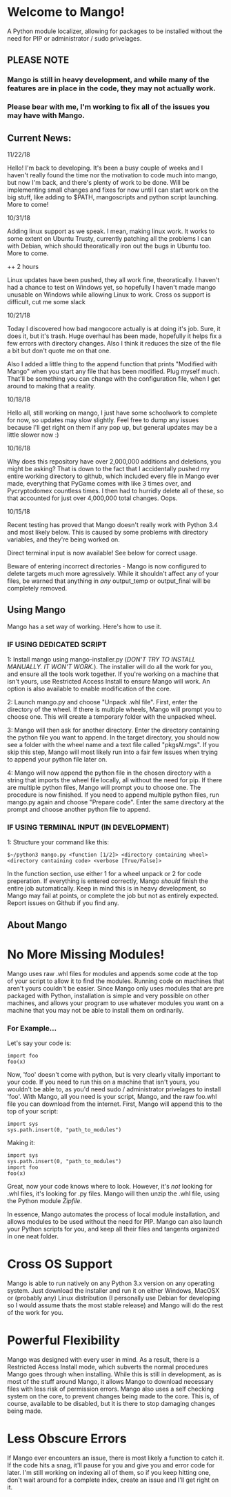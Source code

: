 
# Welcome to Mango!
A Python module localizer, allowing for packages to be installed without the need for PIP or administrator / sudo privelages.

## PLEASE NOTE
### Mango is still in heavy development, and while many of the features are in place in the code, they may not actually work.
### Please bear with me, I'm working to fix all of the issues you may have with Mango.


## Current News:

11/22/18

Hello! I'm back to developing. It's been a busy couple of weeks and I haven't really found the time nor the motivation to code much into mango, but now I'm back, and there's plenty of work to be done. Will be implementing small changes and fixes for now until I can start work on the big stuff, like adding to $PATH, mangoscripts and python script launching. More to come!

10/31/18

Adding linux support as we speak. I mean, making linux work. It works to some extent on Ubuntu Trusty, currently patching all the problems I can with Debian, which should theoratically iron out the bugs in Ubuntu too. More to come.

++ 2 hours

Linux updates have been pushed, they all work fine, theoratically. I haven't had a chance to test on Windows yet, so hopefully I haven't made mango unusable on Windows while allowing Linux to work. Cross os support is difficult, cut me some slack

10/21/18

Today I discovered how bad mangocore actually is at doing it's job. Sure, it does it, but it's trash. Huge overhaul has been made, hopefully it helps fix a few errors with directory changes. Also I think it reduces the size of the file a bit but don't quote me on that one.

Also I added a little thing to the append function that prints "Modified with Mango" when you start any file that has been modified. Plug myself much. That'll be something you can change with the configuration file, when I get around to making that a reality. 

10/18/18

Hello all, still working on mango, I just have some schoolwork to complete for now, so updates may slow slightly. Feel free to dump any issues because I'll get right on them if any pop up, but general updates may be a little slower now :)

10/16/18

Why does this repository have over 2,000,000 additions and deletions, you might be asking? That is down to the fact that I accidentally pushed my entire working directory to github, which included every file in Mango ever made, everything that PyGame comes with like 3 times over, and Pycryptodomex countless times. I then had to hurridly delete all of these, so that accounted for just over 4,000,000 total changes. Oops.

10/15/18

Recent testing has proved that Mango doesn't really work with Python 3.4 and most likely below. This is caused by some problems with directory variables, and they're being worked on. 

Direct terminal input is now available! See below for correct usage.

Beware of entering incorrect directories - Mango is now configured to delete targets much more agressively. While it shouldn't affect any of your files, be warned that anything in _any_ output_temp or output_final will be completely removed. 

## Using Mango
Mango has a set way of working. Here's how to use it.

### IF USING DEDICATED SCRIPT
1: Install mango using mango-installer.py (*DON'T TRY TO INSTALL MANUALLY. IT WON'T WORK.*). The installer will do all the work for you, and ensure all the tools work together. If you're working on a machine that isn't yours, use Restricted Access Install to ensure Mango will work. An option is also available to enable modification of the core. 


2: Launch mango.py and choose "Unpack .whl file". First, enter the directory of the wheel. If there is multiple wheels, Mango will prompt you to choose one. This will create a temporary folder with the unpacked wheel. 


3: Mango will then ask for another directory. Enter the directory containing the python file you want to append. In the target directory, you should now see a folder with the wheel name and a text file called "pkgs*N*.mgs". If you skip this step, Mango will most likely run into a fair few issues when trying to append your python file later on.


4: Mango will now append the python file in the chosen directory with a string that imports the wheel file locally, all without the need for pip. If there are multiple python files, Mango will prompt you to choose one. The procedure is now finished. If you need to append multiple python files, run mango.py again and choose "Prepare code". Enter the same directory at the prompt and choose another python file to append.

### IF USING TERMINAL INPUT (IN DEVELOPMENT)
1: Structure your command like this:
```
$~/python3 mango.py <function [1/2]> <directory containing wheel> <directory containing code> <verbose [True/False]>
```
In the function section, use either 1 for a wheel unpack or 2 for code preperation. If everything is entered correctly, Mango _should_ finish the entire job automatically. Keep in mind this is in heavy development, so Mango may fail at points, or complete the job but not as entirely expected. Report issues on Github if you find any.

## About Mango
# No More Missing Modules!
Mango uses raw .whl files for modules and appends some code at the top of your script to allow it to find the modules. Running code on machines that aren't yours couldn't be easier. Since Mango only uses modules that are pre packaged with Python, installation is simple and very possible on other machines, and allows your program to use whatever modules you want on a machine that you may not be able to install them on ordinarily. 
### For Example...
Let's say your code is:
```
import foo
foo(x)
```
Now, 'foo' doesn't come with python, but is very clearly vitally important to your code. If you need to run this on a machine that isn't yours, you wouldn't be able to, as you'd need sudo / administrator privelages to install 'foo'. With Mango, all you need is your script, Mango, and the raw foo.whl file you can download from the internet. First, Mango will append this to the top of your script:
```
import sys
sys.path.insert(0, "path_to_modules")
```
Making it:
```
import sys
sys.path.insert(0, "path_to_modules")
import foo
foo(x)
```
Great, now your code knows where to look. However, it's  _not_ looking for .whl files, it's looking for .py files. Mango will then unzip the .whl file, using the Python module _Zipfile_.

In essence, Mango automates the process of local module installation, and allows modules to be used without the need for PIP. Mango can also launch your Python scripts for you, and keep all their files and tangents organized in one neat folder. 

# Cross OS Support
Mango is able to run natively on any Python 3.x version on any operating system. Just download the installer and run it on either Windows, MacOSX or (probably any) Linux distribution (I personally use Debian for developing so I would assume thats the most stable release) and Mango will do the rest of the work for you. 

# Powerful Flexibility
Mango was designed with every user in mind. As a result, there is a Restricted Access Install mode, which subverts the normal procedures Mango goes through when installing. While this is still in development, as is most of the stuff around Mango, it allows Mango to download necessary files with less risk of permission errors. Mango also uses a self checking system on the core, to prevent changes being made to the core. This is, of course, available to be disabled, but it is there to stop damaging changes being made.

# Less Obscure Errors
If Mango ever encounters an issue, there is most likely a function to catch it. If the code hits a snag, it'll pause for you and give you and error code for later. I'm still working on indexing all of them, so if you keep hitting one, don't wait around for a complete index, create an issue and I'll get right on it.
